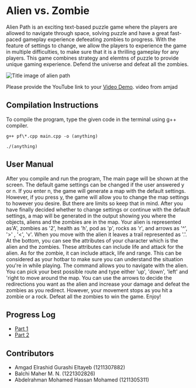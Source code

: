 # Alien vs. Zombie

Alien Path is an exciting text-based puzzle game where the players are allowed to navigate through space, solving puzzle and have a great fast-paced gameplay experience defeeating zombies to progress. With the feature of settings to change, we allow the players to experience the game in multiple difficulties, to make sure that it is a thrilling gameplay for any players. This game combines strategy and elemtns of puzzle to provide unique gaming experience. Defend the universe and defeat all the zombies.

![Title image of alien path](https://prnt.sc/2H0QxsxxkHsL)

Please provide the YouTube link to your [Video Demo](https://youtube.com). video from amjad

## Compilation Instructions

To compile the program, type the given code in the terminal using g++ compiler.

```
g++ pf\*.cpp main.cpp -o (anything)
```
```
./(anything)
```

## User Manual

After you compile and run the program, The main page will be shown at the screen. The default game settings can be changed if the user answered y or n. If you enter n, the game will generate a map with the default settings. However, if you press y,  the game will allow you to change the map settings to however you desire. But there are limits so keep that in mind. After you have finally decided whether to change settings or continue with the default settings, a map will be generated in the output showing you where the objects, aliens and the zombies are in the map. Your alien is represented as'A', zombies as '2', health  as 'h', pod as 'p', rocks as 'r', and arrows as '^', '>' , '<', 'v'. When you move with the alien it leaves a trail represented as '.'. At the bottom, you can see the attributes of your character which is the alien and the zombies. These attributes can include life and attack for the alien. As for the zombie, it can include attack, life and range. This can be considered as your hotbar to make sure you can understand the situation you're in while playing. The command allows you to navigate with the alien. You can pick your best possible route and type either 'up', 'down', 'left' and 'right to move around the map. You can use the arrows to decide the redirections you want as the alien and increase your damage and defeat the zombies as you redirect. However, your movement stops as you hit a zombie or a rock. Defeat all the zombies to win the game. Enjoy!


## Progress Log

- [Part 1](PART1.md)
- [Part 2](PART2.md)

## Contributors

- Amgad Elrashid Gurashi Eltayeb (1211307882)
- Balchi Maher M.  N. (1221302826)
- Abdelrahman Mohamed Hassan Mohamed (1211305311)


